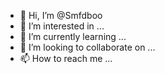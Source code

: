 - 👋 Hi, I’m @Smfdboo
- 👀 I’m interested in ...
- 🌱 I’m currently learning ...
- 💞️ I’m looking to collaborate on ...
- 📫 How to reach me ...

<!---
Smfdboo/Smfdboo is a ✨ special ✨ repository because its `README.md` (this file) appears on your GitHub profile.
You can click the Preview link to take a look at your changes.
--->
